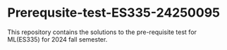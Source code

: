# Prerequsite-test-ES335-24250095

This repository contains the solutions to the pre-requisite test for ML(ES335) for 2024 fall semester.
